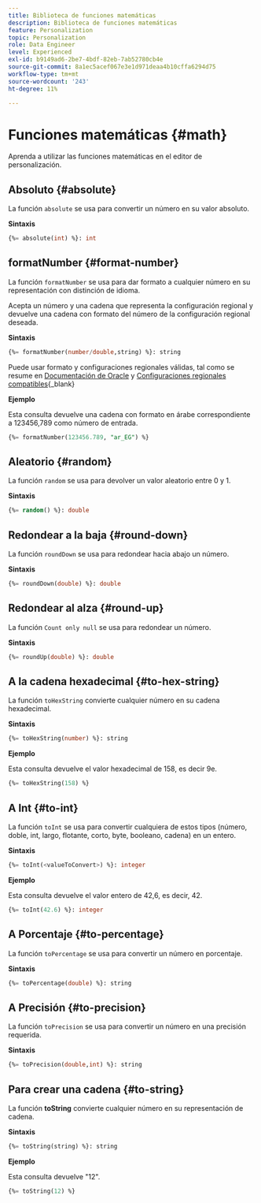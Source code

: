 ```yaml
---
title: Biblioteca de funciones matemáticas
description: Biblioteca de funciones matemáticas
feature: Personalization
topic: Personalization
role: Data Engineer
level: Experienced
exl-id: b9149ad6-2be7-4bdf-82eb-7ab52780cb4e
source-git-commit: 8a1ec5acef067e3e1d971deaa4b10cffa6294d75
workflow-type: tm+mt
source-wordcount: '243'
ht-degree: 11%

---
```


# Funciones matemáticas {#math}

Aprenda a utilizar las funciones matemáticas en el editor de personalización.

## Absoluto {#absolute}

La función `absolute` se usa para convertir un número en su valor absoluto.

**Sintaxis**

```sql
{%= absolute(int) %}: int
```

## formatNumber {#format-number}

La función `formatNumber` se usa para dar formato a cualquier número en su representación con distinción de idioma.

Acepta un número y una cadena que representa la configuración regional y devuelve una cadena con formato del número de la configuración regional deseada.

**Sintaxis**

```sql
{%= formatNumber(number/double,string) %}: string
```

Puede usar formato y configuraciones regionales válidas, tal como se resume en [Documentación de Oracle](https://docs.oracle.com/javase/8/docs/api/java/util/Locale.html) y [Configuraciones regionales compatibles](https://www.oracle.com/java/technologies/javase/jdk11-suported-locales.html){_blank}

**Ejemplo**

Esta consulta devuelve una cadena con formato en árabe correspondiente a 123456,789 como número de entrada.

```sql
{%= formatNumber(123456.789, "ar_EG") %}
```

## Aleatorio {#random}

La función `random` se usa para devolver un valor aleatorio entre 0 y 1.

**Sintaxis**

```sql
{%= random() %}: double
```

## Redondear a la baja {#round-down}

La función `roundDown` se usa para redondear hacia abajo un número.

**Sintaxis**

```sql
{%= roundDown(double) %}: double
```

## Redondear al alza {#round-up}

La función `Count only null` se usa para redondear un número.

**Sintaxis**

```sql
{%= roundUp(double) %}: double
```

## A la cadena hexadecimal {#to-hex-string}

La función `toHexString` convierte cualquier número en su cadena hexadecimal.

**Sintaxis**

```sql
{%= toHexString(number) %}: string
```

**Ejemplo**

Esta consulta devuelve el valor hexadecimal de 158, es decir 9e.

```sql
{%= toHexString(158) %}
```

## A Int {#to-int}

La función `toInt` se usa para convertir cualquiera de estos tipos (número, doble, int, largo, flotante, corto, byte, booleano, cadena) en un entero.

**Sintaxis**

```sql
{%= toInt(<valueToConvert>) %}: integer
```

**Ejemplo**

Esta consulta devuelve el valor entero de 42,6, es decir, 42.

```sql
{%= toInt(42.6) %}: integer
```

## A Porcentaje {#to-percentage}

La función `toPercentage` se usa para convertir un número en porcentaje.

**Sintaxis**

```sql
{%= toPercentage(double) %}: string
```

## A Precisión {#to-precision}

La función `toPrecision` se usa para convertir un número en una precisión requerida.

**Sintaxis**

```sql
{%= toPrecision(double,int) %}: string
```

## Para crear una cadena {#to-string}

La función **toString** convierte cualquier número en su representación de cadena.

**Sintaxis**

```sql
{%= toString(string) %}: string
```

**Ejemplo**

Esta consulta devuelve &quot;12&quot;.

```sql
{%= toString(12) %} 
```
